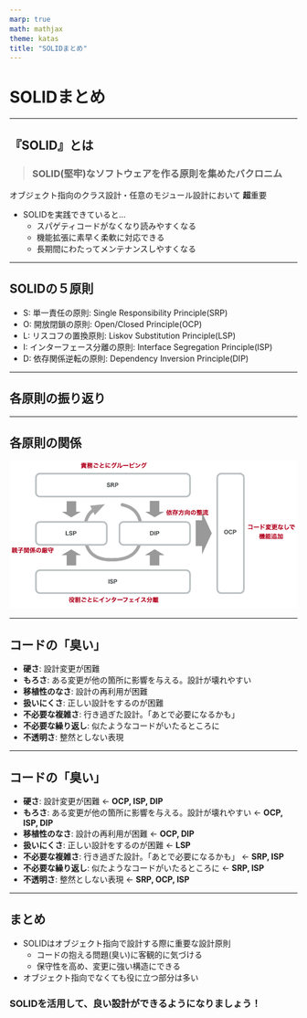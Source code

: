 ```yaml
---
marp: true
math: mathjax
theme: katas
title: "SOLIDまとめ"
---
```

<!-- 
size: 16:9
paginate: true
-->
<!-- header: 勉強会# ― エンジニアとしての解像度を高めるための勉強会-->

# SOLIDまとめ

---

## 『SOLID』とは

> ### SOLID(堅牢)なソフトウェアを作る原則を集めたバクロニム

オブジェクト指向のクラス設計・任意のモジュール設計において **超**重要

- SOLIDを実践できていると…
    - スパゲティコードがなくなり読みやすくなる
    - 機能拡張に素早く柔軟に対応できる
    - 長期間にわたってメンテナンスしやすくなる

<!-- SOLIDというオブジェクト指向設計をスマートにできるようになりたい場合に「まず習っておけ」と真っ先に伝えている5大原則 -->

---

## SOLIDの５原則

- S: 単一責任の原則: Single Responsibility Principle(SRP)
- O: 開放閉鎖の原則: Open/Closed Principle(OCP)
- L: リスコフの置換原則: Liskov Substitution Principle(LSP)
- I: インターフェース分離の原則: Interface Segregation Principle(ISP)
- D: 依存関係逆転の原則: Dependency Inversion Principle(DIP)

<!-- これらを実践することで堅牢なアーキテクチャを持つソフトウェアができる。 -->
<!-- 他の原則が割と覚えてからしばらく経つと使いこなせるようになるものが多いのに対して、この原則はすぐに設計や実装に使えるのが特徴 -->

---

## 各原則の振り返り

<!--
とりわけ依存関係逆転の法則は設計界隈においては大きなインパクトファクターを持つ原則だった。

昔からある構造化プログラミングの技法(機能分割)によって、大きな１つのプログラムは分割統治され機能ごとに細かくなった。
それによって責務が分離して、１つ１つのモジュールや関数では１つのことだけを考えれば良くなっていった。

しかし、分割したものを管理するのは上位の概念であり、つまり安定している側の処理が、変化の大きい不安定な処理を知ってしまっているという、保守性においては歪な構造が生まれてしまっていた。
分割統治とは、そもそも抽象的なものを手に取れる大きさに具象化していく行為であるため、小さく具象化すればするほど１つ１つは吹けば飛んでしまうように色々な要因で変化しやすいものになるから、仕方ないとも言える。

依存関係逆転の原則は、この課題に対して「安定側がインターフェースを用意し、不安定側がインターフェースに依存する」考え方の一大転換を持ち込んだことで、構造化プログラミングでは具体的な解決策を持たなかった課題について解決策を与えることになった。
デカルト味で覚えてきた分割と統治の考え方は、依存関係逆転の原則によって完成したといっても過言ではない、ということだ。 -->

<!-- クリーンアーキテクチャも何なら同じ。人々がいつものように、

 ドメインロジック → DB操作

みたいなあたり前のコードを書いていたところに、ある日、ボブおじさんがやってきて、

 制御フロー : ドメインロジック → DB操作
 依存関係: ドメインロジック ← DB操作
と、制御の方向はなにも変えなくて良いんだけど、依存方向だけこのように「逆」になるんだぜ。みたいなことを言いに来た。という事件のことをクリーンアーキテクチャと呼ぶ。

https://scrapbox.io/hadashiA/%E3%82%B2%E3%83%BC%E3%83%A0%E9%96%8B%E7%99%BA%E3%81%AB%E6%89%80%E8%AC%82%E3%81%AA%E3%82%A2%E3%83%97%E3%83%AA%E3%82%B1%E3%83%BC%E3%82%B7%E3%83%A7%E3%83%B3%E8%A8%AD%E8%A8%88%E3%83%91%E3%82%BF%E3%83%BC%E3%83%B3%E3%82%92%E9%81%A9%E7%94%A8%E3%81%99%E3%82%8B%E3%81%AE%E3%81%AF%E9%9B%A3%E3%81%97%E3%81%84
 -->
---

## 各原則の関係

![contain center](assets/06-relationship.png)

---

## コードの「臭い」

<!-- 私も参加した本「iOSアプリ設計パターン入門」ではソースコードが抱えている問題を
「臭い」と表現し、その主要な臭いをいくつかに分類しています。 -->

- **硬さ**: 設計変更が困難
- **もろさ**: ある変更が他の箇所に影響を与える。設計が壊れやすい
- **移植性のなさ**: 設計の再利用が困難
- **扱いにくさ**: 正しい設計をするのが困難
- **不必要な複雑さ**: 行き過ぎた設計。「あとで必要になるかも」
- **不必要な繰り返し**: 似たようなコードがいたるところに
- **不透明さ**: 整然としない表現

<!-- 悪いコードは臭いがします。その臭いがする箇所を残したままにしておくことは、
将来に渡って悪影響を及ぼします。箱の中の腐ったみかんは周囲のコードまで汚染していきますし、
割れ窓理論のように一部の悪い環境は悪習慣を生み出します。臭いは早めに消臭しないといけません。 -->

---
<!-- これらの臭いに対してSOLIDはどのように適用できるかを示したのがこのスライドです -->

## コードの「臭い」

- **硬さ**: 設計変更が困難 ← **OCP, ISP, DIP**
- **もろさ**: ある変更が他の箇所に影響を与える。設計が壊れやすい ← **OCP, ISP, DIP**
- **移植性のなさ**: 設計の再利用が困難 ← **OCP, DIP**
- **扱いにくさ**: 正しい設計をするのが困難 ← **LSP**
- **不必要な複雑さ**: 行き過ぎた設計。「あとで必要になるかも」 ← **SRP, ISP**
- **不必要な繰り返し**: 似たようなコードがいたるところに ← **SRP, ISP**
- **不透明さ**: 整然としない表現 ← **SRP, OCP, ISP**

---

## まとめ

- SOLIDはオブジェクト指向で設計する際に重要な設計原則
    - コードの抱える問題(臭い)に客観的に気づける
    - 保守性を高め、変更に強い構造にできる
- オブジェクト指向でなくても役に立つ部分は多い

### SOLIDを活用して、良い設計ができるようになりましょう！

<!-- 個人的な意見だが、SOLID以前と以後という時代の区別も出来るくらいに重要なものの寄せ集め -->
<!-- ぜひSOLIDを手中に収めて良い設計ができるようになりましょう -->
